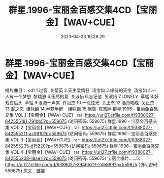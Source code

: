﻿---
title: 群星.1996-宝丽金百感交集4CD【宝丽金】【WAV+CUE】
date: 2023-04-23 10:28:29
categories: WAV车载音乐、镜像
tags: 华语中文
---
# 群星.1996-宝丽金百感交集4CD【宝丽金】【WAV+CUE】

唱片曲目：
cd1
1.过客  关菊英
2.天生爱情狂  汤宝如
3.缘份的天空  汤宝如
4.一人有一个梦想  黎瑞恩
5.无尽的爱  关淑怡
6.忘记他  关淑怡
7.LONELY  草蜢
8.好戏在后头  草蜢
9.沧海一声笑  许冠杰
10.一点烛光  关正杰
12.渔舟唱晚  关正杰
13.雾之恋  谭咏麟
14.半梦半醒    谭咏麟
15.飘雪  陈慧娴
群星.1996 - 宝丽金百感交集
VOL.1【宝丽金】【WAV+CUE】.rar: https://url27.ctfile.com/f/9388027-842555181-791bb5?p=559675
(访问密码: 559675)
群星.1996 - 宝丽金百感交集 VOL.2【宝丽金】【WAV+CUE】.rar: https://url27.ctfile.com/f/9388027-842555211-ac9810?p=559675
(访问密码: 559675)
群星.1996 - 宝丽金百感交集 VOL.3【宝丽金】【WAV+CUE】.rar: https://url27.ctfile.com/f/9388027-842555235-d15220?p=559675
(访问密码: 559675)
群星.1996 - 宝丽金百感交集 VOL.4【宝丽金】【WAV+CUE】.rar: https://url27.ctfile.com/f/9388027-842555238-19ae11?p=559675
(访问密码: 559675)
宝丽金唱片......5: https://url27.ctfile.com/d/9388027-29465211-2db889?p=559675
(访问密码: 559675)
原文：[链接](https://blog.sina.com.cn/s/blog_1647c7e76010311ki.html)